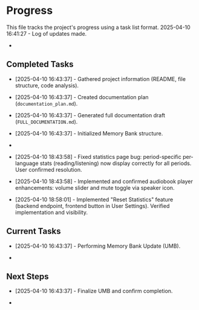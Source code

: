 # Progress

This file tracks the project's progress using a task list format.
2025-04-10 16:41:27 - Log of updates made.

*

## Completed Tasks

*   [2025-04-10 16:43:37] - Gathered project information (README, file structure, code analysis).
*   [2025-04-10 16:43:37] - Created documentation plan (`documentation_plan.md`).
*   [2025-04-10 16:43:37] - Generated full documentation draft (`FULL_DOCUMENTATION.md`).
*   [2025-04-10 16:43:37] - Initialized Memory Bank structure.

*
*   [2025-04-10 18:43:58] - Fixed statistics page bug: period-specific per-language stats (reading/listening) now display correctly for all periods. User confirmed resolution.
*   [2025-04-10 18:43:58] - Implemented and confirmed audiobook player enhancements: volume slider and mute toggle via speaker icon.
*   [2025-04-10 18:58:01] - Implemented "Reset Statistics" feature (backend endpoint, frontend button in User Settings). Verified implementation and visibility.

## Current Tasks

*   [2025-04-10 16:43:37] - Performing Memory Bank Update (UMB).

*   

## Next Steps

*   [2025-04-10 16:43:37] - Finalize UMB and confirm completion.

*